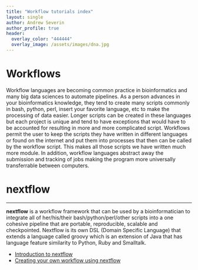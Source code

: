 ```yaml
---
title: "Workflow tutorials index"
layout: single
author: Andrew Severin
author_profile: true
header:
  overlay_color: "444444"
  overlay_image: /assets/images/dna.jpg
---
```


# Workflows

Workflow languages are becoming common practice in bioinformatics and many big data sciences to automate pipelines.  As a person advances in your bioinformatics knowledge, they tend to create many scripts commonly in bash, python, perl, insert your favorite language, etc to make the processing of data easier.  Longer scripts can be created in these languages but each project is unique and tend to have exceptions that would have to be accounted for resulting in more and more complicated script.  Workflows permit the user to keep the scripts they have written in different languages or found on the internet and put them into processes that then can be called by the workflow script.  This makes all those scripts we have written much more module.  In addition, workflow languages abstract away the submission and tracking of jobs making the program more universally transferrable between computers.

# nextflow

---

**nextflow** is a workflow framework that can be used by a bioinformatician to integrate all of her/his/their bash/python/perl/other scripts into a one cohesive pipeline that are portable, reproducible, scalable and checkpointed. Nextflow is its own DSL (Domain Specific Language) that extends a language called groovy which is an extension of Java that has language feature similarity to Python, Ruby and Smalltalk.  

  * [Introduction to nextflow](01_introductionToNextFlow.md)
  * [Creating your own workflow using nextflow](02_creatingAworkflow.md)
